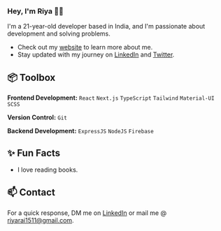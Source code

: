 ### Hey, I'm Riya 👋🏽 

I'm a 21-year-old developer based in India, and I'm passionate about development and solving problems. 

- Check out my [website](https://porfolio-riya.netlify.app/) to learn more about me.
- Stay updated with my journey on [LinkedIn](https://www.linkedin.com/in/riyarai/) and [Twitter](https://twitter.com/riyarai1511).

## 📦 Toolbox

**Frontend Development:** `React` `Next.js` `TypeScript` `Tailwind` `Material-UI` `SCSS`
 
**Version Control:** `Git`

**Backend Development:** `ExpressJS` `NodeJS` `Firebase`
 
## ✨ Fun Facts 

- I love reading books.

## 📫 Contact

 For a quick response, DM me on [LinkedIn](https://www.linkedin.com/in/riyarai/) or mail me @ [riyarai1511@gmail.com](riyarai1511@gmail.com). 
 
